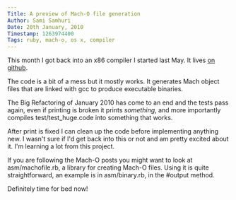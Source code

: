 ```yaml
---
Title: A preview of Mach-O file generation
Author: Sami Samhuri
Date: 20th January, 2010
Timestamp: 1263974400
Tags: ruby, mach-o, os x, compiler
---
```


This month I got back into an x86 compiler I started last May. It lives
[on github](https://github.com/samsonjs/compiler).

The code is a bit of a mess but it mostly works. It generates Mach object
files that are linked with gcc to produce executable binaries.

The Big Refactoring of January 2010 has come to an end and the tests pass
again, even if printing is broken it prints *something*, and more
importantly compiles test/test_huge.code into something that works.

After print is fixed I can clean up the code before implementing anything
new. I wasn't sure if I'd get back into this or not and am pretty excited
about it. I'm learning a lot from this project.

If you are following the Mach-O posts you might want to look at
asm/machofile.rb, a library for creating Mach-O files. Using it is quite
straightforward, an example is in asm/binary.rb, in the #output method.

Definitely time for bed now!


